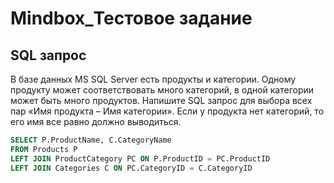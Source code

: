 # **Mindbox_Тестовое задание**

## **SQL запрос**

В базе данных MS SQL Server есть продукты и категории. Одному продукту может соответствовать много категорий, в одной категории может быть много продуктов. Напишите SQL запрос для выбора всех пар «Имя продукта – Имя категории». Если у продукта нет категорий, то его имя все равно должно выводиться.

```sql
SELECT P.ProductName, C.CategoryName
FROM Products P
LEFT JOIN ProductCategory PC ON P.ProductID = PC.ProductID
LEFT JOIN Categories C ON PC.CategoryID = C.CategoryID
